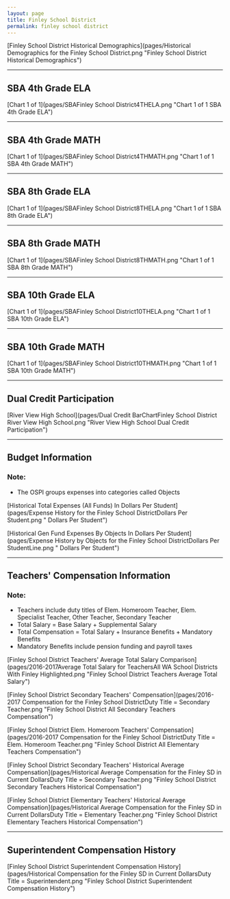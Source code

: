 ```yaml
---
layout: page
title: Finley School District
permalink: finley school district
---
```



[Finley School District Historical Demographics](pages/Historical Demographics for the Finley School District.png "Finley School District Historical Demographics")

___

## SBA 4th Grade ELA

[Chart 1 of 1](pages/SBAFinley School District4THELA.png "Chart 1 of 1 SBA 4th Grade ELA")


___

## SBA 4th Grade MATH

[Chart 1 of 1](pages/SBAFinley School District4THMATH.png "Chart 1 of 1 SBA 4th Grade MATH")


___

## SBA 8th Grade ELA

[Chart 1 of 1](pages/SBAFinley School District8THELA.png "Chart 1 of 1 SBA 8th Grade ELA")


___

## SBA 8th Grade MATH

[Chart 1 of 1](pages/SBAFinley School District8THMATH.png "Chart 1 of 1 SBA 8th Grade MATH")


___

## SBA 10th Grade ELA

[Chart 1 of 1](pages/SBAFinley School District10THELA.png "Chart 1 of 1 SBA 10th Grade ELA")


___

## SBA 10th Grade MATH

[Chart 1 of 1](pages/SBAFinley School District10THMATH.png "Chart 1 of 1 SBA 10th Grade MATH")


___

## Dual Credit Participation

[River View High School](pages/Dual Credit BarChartFinley School District River View High School.png "River View High School Dual Credit Participation")


___

## Budget Information
### Note:
- The OSPI groups expenses into categories called Objects

[Historical Total Expenses (All Funds) In Dollars Per Student](pages/Expense History for the Finley School DistrictDollars Per Student.png " Dollars Per Student")

[Historical Gen Fund Expenses By Objects In Dollars Per Student](pages/Expense History by Objects for the Finley School DistrictDollars Per StudentLine.png " Dollars Per Student")


___

## Teachers' Compensation Information
### Note:
- Teachers include duty titles of Elem. Homeroom Teacher, Elem. Specialist Teacher, Other Teacher, Secondary Teacher
- Total Salary = Base Salary + Supplemental Salary
- Total Compensation = Total Salary + Insurance Benefits + Mandatory Benefits
- Mandatory Benefits include pension funding and payroll taxes

[Finley School District Teachers' Average Total Salary Comparison](pages/2016-2017Average Total Salary for TeachersAll WA School Districts With Finley Highlighted.png "Finley School District Teachers Average Total Salary")

[Finley School District Secondary Teachers' Compensation](pages/2016-2017 Compensation for the Finley School DistrictDuty Title = Secondary Teacher.png "Finley School District All Secondary Teachers Compensation")

[Finley School District Elem. Homeroom Teachers' Compensation](pages/2016-2017 Compensation for the Finley School DistrictDuty Title = Elem. Homeroom Teacher.png "Finley School District All Elementary Teachers Compensation")

[Finley School District Secondary Teachers' Historical Average Compensation](pages/Historical Average Compensation for the Finley SD in Current DollarsDuty Title = Secondary Teacher.png "Finley School District Secondary Teachers Historical Compensation")

[Finley School District Elementary Teachers' Historical Average Compensation](pages/Historical Average Compensation for the Finley SD in Current DollarsDuty Title = Elementary Teacher.png "Finley School District Elementary Teachers Historical Compensation")


___

## Superintendent Compensation History

[Finley School District Superintendent Compensation History](pages/Historical Compensation for the Finley SD in Current DollarsDuty Title = Superintendent.png "Finley School District Superintendent Compensation History")

